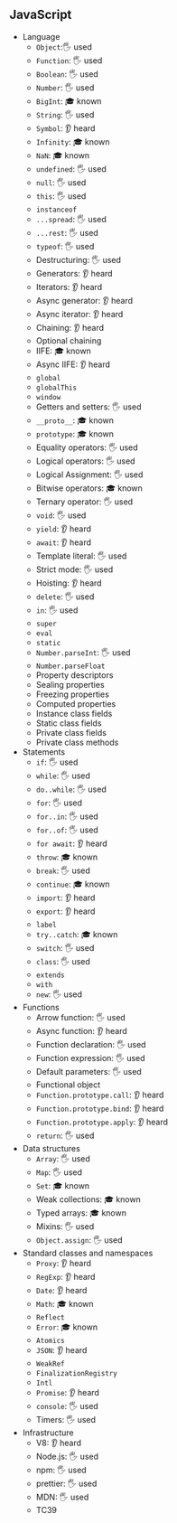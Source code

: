 ## JavaScript

- Language
  - `Object`:🖐️ used
  - `Function`: 🖐️ used
  - `Boolean`: 🖐️ used
  - `Number`: 🖐️ used
  - `BigInt`: 🎓 known
  - `String`: 🖐️ used
  - `Symbol`: 👂 heard
  - `Infinity`: 🎓 known
  - `NaN`: 🎓 known
  - `undefined`: 🖐️ used
  - `null`: 🖐️ used
  - `this`: 🖐️ used
  - `instanceof`
  - `...spread`: 🖐️ used
  - `...rest`: 🖐️ used
  - `typeof`: 🖐️ used
  - Destructuring: 🖐️ used
  - Generators: 👂 heard
  - Iterators: 👂 heard
  - Async generator: 👂 heard
  - Async iterator: 👂 heard
  - Chaining: 👂 heard
  - Optional chaining
  - IIFE: 🎓 known
  - Async IIFE: 👂 heard
  - `global`
  - `globalThis`
  - `window`
  - Getters and setters: 🖐️ used
  - `__proto__`: 🎓 known
  - `prototype`: 🎓 known
  - Equality operators: 🖐️ used
  - Logical operators: 🖐️ used
  - Logical Assignment: 🖐️ used
  - Bitwise operators: 🎓 known
  - Ternary operator: 🖐️ used
  - `void`: 🖐️ used
  - `yield`: 👂 heard
  - `await`: 👂 heard
  - Template literal: 🖐️ used
  - Strict mode: 🖐️ used
  - Hoisting: 👂 heard
  - `delete`: 🖐️ used
  - `in`: 🖐️ used
  - `super`
  - `eval`
  - `static`
  - `Number.parseInt`: 🖐️ used
  - `Number.parseFloat`
  - Property descriptors
  - Sealing properties
  - Freezing properties
  - Computed properties
  - Instance class fields
  - Static class fields
  - Private class fields
  - Private class methods
- Statements
  - `if`: 🖐️ used
  - `while`: 🖐️ used
  - `do..while`: 🖐️ used
  - `for`: 🖐️ used
  - `for..in`: 🖐️ used
  - `for..of`: 🖐️ used
  - `for await`: 👂 heard
  - `throw`: 🎓 known
  - `break`: 🖐️ used
  - `continue`: 🎓 known
  - `import`: 👂 heard
  - `export`: 👂 heard
  - `label`
  - `try..catch`: 🎓 known
  - `switch`: 🖐️ used
  - `class`: 🖐️ used
  - `extends`
  - `with`
  - `new`: 🖐️ used
- Functions
  - Arrow function: 🖐️ used
  - Async function: 👂 heard
  - Function declaration: 🖐️ used
  - Function expression: 🖐️ used
  - Default parameters: 🖐️ used
  - Functional object
  - `Function.prototype.call`: 👂 heard
  - `Function.prototype.bind`: 👂 heard
  - `Function.prototype.apply`: 👂 heard
  - `return`: 🖐️ used
- Data structures
  - `Array`: 🖐️ used
  - `Map`: 🖐️ used
  - `Set`: 🎓 known
  - Weak collections: 🎓 known
  - Typed arrays: 🎓 known
  - Mixins: 🖐️ used
  - `Object.assign`: 🖐️ used
- Standard classes and namespaces
  - `Proxy`: 👂 heard
  - `RegExp`: 👂 heard
  - `Date`: 👂 heard
  - `Math`: 🎓 known
  - `Reflect`
  - `Error`: 🎓 known
  - `Atomics`
  - `JSON`: 👂 heard
  - `WeakRef`
  - `FinalizationRegistry`
  - `Intl`
  - `Promise`: 👂 heard
  - `console`: 🖐️ used
  - Timers: 🖐️ used
- Infrastructure
  - V8: 👂 heard
  - Node.js: 🖐️ used
  - npm: 🖐️ used
  - prettier: 🖐️ used
  - MDN: 🖐️ used
  - TC39

